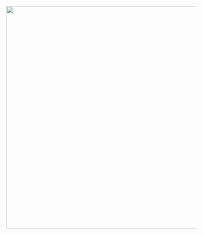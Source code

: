 <img align="right" height="590em" src="https://raw.githubusercontent.com/gist/ViniciusRMoreira/5083dedb4a0e6b8f5dbf4689f8e372f4/raw/c8dc25ae7bbc2d6945193a5bd5257542d39ea848/card2.svg"/> 


